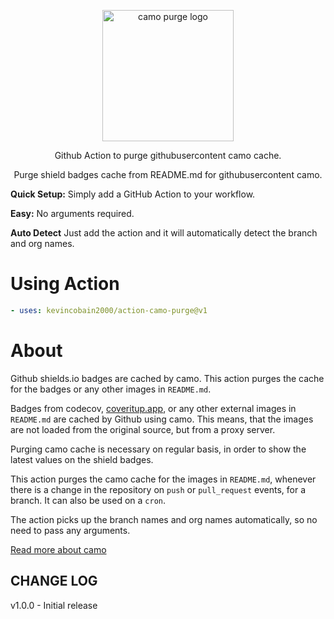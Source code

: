 <p align="center">
  <img alt="camo purge logo" src="https://imgur.com/Xt2k39E.png" width="210">
</p>
<p align="center">
  Github Action to purge githubusercontent camo cache.
</p>
<p align="center">
  Purge shield badges cache from README.md for githubusercontent camo.
</p>

**Quick Setup:** Simply add a GitHub Action to your workflow.

**Easy:** No arguments required.

**Auto Detect** Just add the action and it will automatically detect the branch and org names.


# Using Action

```yaml
- uses: kevincobain2000/action-camo-purge@v1
```

# About

Github shields.io badges are cached by camo.
This action purges the cache for the badges or any other images in `README.md`.

Badges from codecov, [coveritup.app](https://coveritup.app), or any other external images in `README.md` are cached by Github using camo. This means, that the images are not loaded from the original source, but from a proxy server.

Purging camo cache is necessary on regular basis, in order to show the latest values on the shield badges.

This action purges the camo cache for the images in `README.md`, whenever there is a change in the repository on `push` or `pull_request` events, for a branch. It can also be used on a `cron`.

The action picks up the branch names and org names automatically, so no need to pass any arguments.

[Read more about camo](https://docs.github.com/en/authentication/keeping-your-account-and-data-secure/about-anonymized-urls)

## CHANGE LOG

v1.0.0 - Initial release